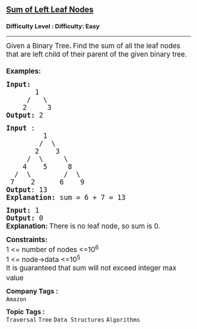 <h2><a href="https://www.geeksforgeeks.org/problems/sum-of-left-leaf-nodes/1?page=2&category=Tree,Binary%20Search%20Tree,DFS,BFS&sortBy=difficulty">Sum of Left Leaf Nodes</a></h2><h3>Difficulty Level : Difficulty: Easy</h3><hr><div class="problems_problem_content__Xm_eO"><p><span style="font-size: 14pt;">Given a Binary Tree<strong>. </strong>Find&nbsp;the sum of all the&nbsp;leaf nodes that are left&nbsp;child of their parent&nbsp;of the given binary tree.<br><br><strong>Examples:</strong></span></p>
<pre><span style="font-size: 14pt;"><strong>Input:
&nbsp;      </strong>1
&nbsp;    /   \
&nbsp;   2     3<strong>
Output: </strong>2
</span></pre>
<pre><span style="font-size: 14pt;"><strong>Input</strong> : 
         1
        /  \
       2    3
     /  \     \
    4    5     8 
  /  \        /  \
 7    2      6    9
<strong>Output</strong>: 13
<strong>Explanation: </strong>sum = 6 + 7 = 13</span></pre>
<pre><span style="font-size: 14pt;"><strong>Input: </strong>1<strong>
Output: </strong>0<strong><br></strong><strong style="font-family: -apple-system, BlinkMacSystemFont, 'Segoe UI', Roboto, Oxygen, Ubuntu, Cantarell, 'Open Sans', 'Helvetica Neue', sans-serif;">Explanation: </strong><span style="font-family: -apple-system, BlinkMacSystemFont, 'Segoe UI', Roboto, Oxygen, Ubuntu, Cantarell, 'Open Sans', 'Helvetica Neue', sans-serif;">There is no leaf node, so sum is 0.</span></span></pre>
<p><span style="font-size: 14pt;"><strong>Constraints:</strong><br>1 &lt;= number of nodes &lt;=10<sup>6</sup><sup><br></sup>1 &lt;= node-&gt;data &lt;=10<sup>5</sup><sup><br></sup>It is guaranteed that sum will not exceed integer max value<sup><br></sup></span></p></div><p><span style=font-size:18px><strong>Company Tags : </strong><br><code>Amazon</code>&nbsp;<br><p><span style=font-size:18px><strong>Topic Tags : </strong><br><code>Traversal</code>&nbsp;<code>Tree</code>&nbsp;<code>Data Structures</code>&nbsp;<code>Algorithms</code>&nbsp;